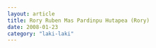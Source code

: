 ```yaml
---
layout: article
title: Rory Ruben Mas Pardinpu Hutapea (Rory)
date: 2008-01-23
category: "laki-laki"
---
```

